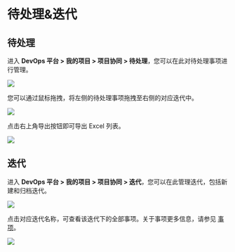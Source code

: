 # 待处理&迭代

## 待处理

进入 **DevOps 平台 > 我的项目 > 项目协同 > 待处理**，您可以在此对待处理事项进行管理。

![](http://terminus-paas.oss-cn-hangzhou.aliyuncs.com/paas-doc/2022/01/18/e8b5e1e0-e84a-4407-9a81-0964c45fe383.png)

您可以通过鼠标拖拽，将左侧的待处理事项拖拽至右侧的对应迭代中。

![](http://terminus-paas.oss-cn-hangzhou.aliyuncs.com/paas-doc/2022/01/18/a2c5183b-7691-4f16-9bd5-aaf2e8e180e5.png)

点击右上角导出按钮即可导出 Excel 列表。

![](http://terminus-paas.oss-cn-hangzhou.aliyuncs.com/paas-doc/2022/01/18/a8395300-20b5-4aec-a429-451707c54e15.png)

## 迭代

进入 **DevOps 平台 > 我的项目 > 项目协同 > 迭代**，您可以在此管理迭代，包括新建和归档迭代。

![](http://terminus-paas.oss-cn-hangzhou.aliyuncs.com/paas-doc/2022/01/18/151ae9f2-d6b9-4163-b104-567bfee89f93.png)

点击对应迭代名称，可查看该迭代下的全部事项。关于事项更多信息，请参见 [事项](issue.md)。

![](http://terminus-paas.oss-cn-hangzhou.aliyuncs.com/paas-doc/2022/01/18/1c46aff4-7b7e-46dc-bf38-176481cf2f03.png)

